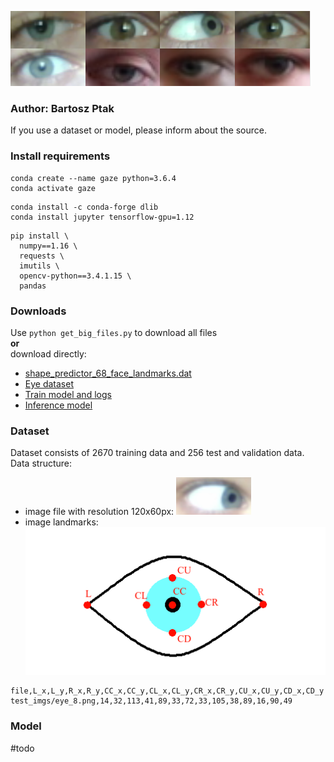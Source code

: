 ![eyes](https://github.com/bartoszptak/Gaze_Attention_Website_Mapping/blob/master/README_files/head.png?raw=true)
### Author: Bartosz Ptak
If you use a dataset or model, please inform about the source.

### Install requirements

```
conda create --name gaze python=3.6.4 
conda activate gaze
```

```
conda install -c conda-forge dlib
conda install jupyter tensorflow-gpu=1.12
```

```
pip install \
  numpy==1.16 \
  requests \
  imutils \
  opencv-python==3.4.1.15 \
  pandas
```

### Downloads

Use `python get_big_files.py` to download all files  
**or**  
download directly:
  - [shape_predictor_68_face_landmarks.dat](https://drive.google.com/open?id=1TXJn_tAKkgmg9aMAVUrY8E2A9xUpoxLl)
  - [Eye dataset](https://drive.google.com/open?id=1AQ-ToGm4-PG2HlEdnvVEzX73sf-XOBL5)
  - [Train model and logs](https://drive.google.com/open?id=1DyHAYc3qOjl4odaeI9YgW82PhTV5ZVHE)
  - [Inference model](https://drive.google.com/open?id=1wPEBjl6NjpQOhh-J2ZoR3XxxUPb7do4B)

### Dataset

Dataset consists of 2670 training data and 256 test and validation data. Data structure:
- image file with resolution 120x60px:
![samle_eye](https://github.com/bartoszptak/Gaze_Attention_Website_Mapping/blob/master/README_files/eye_8.png?raw=true)
- image landmarks:
![landmarks](https://github.com/bartoszptak/Gaze_Attention_Website_Mapping/blob/master/README_files/description.png?raw=true)

```
file,L_x,L_y,R_x,R_y,CC_x,CC_y,CL_x,CL_y,CR_x,CR_y,CU_x,CU_y,CD_x,CD_y
test_imgs/eye_8.png,14,32,113,41,89,33,72,33,105,38,89,16,90,49
```

### Model
#todo
